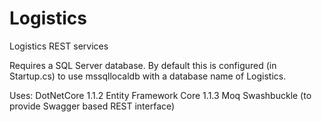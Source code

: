 # Logistics
Logistics REST services

Requires a SQL Server database.  By default this is configured (in Startup.cs) to use mssqllocaldb with a database name of Logistics.

Uses:
DotNetCore 1.1.2
Entity Framework Core 1.1.3
Moq
Swashbuckle (to provide Swagger based REST interface)
